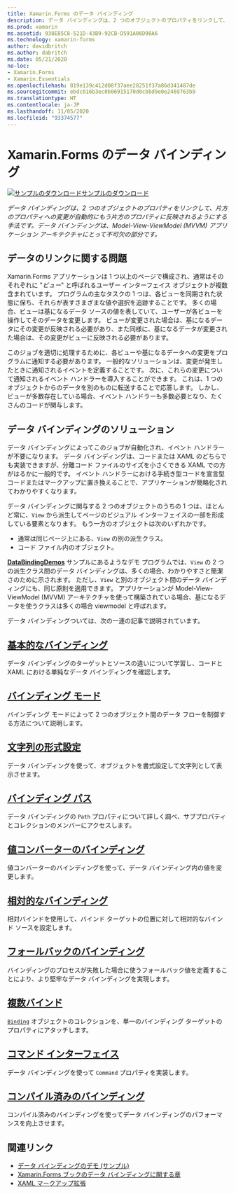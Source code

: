 ```yaml
---
title: Xamarin.Forms のデータ バインディング
description: データ バインディングは、2 つのオブジェクトのプロパティをリンクして、片方のプロパティへの変更が自動的にもう片方のプロパティに反映されるようにする手法です。 データ バインディングは、Model-View-ViewModel (MVVM) アプリケーション アーキテクチャにとって不可欠の部分です。
ms.prod: xamarin
ms.assetid: 938E85C8-521D-43B9-92CB-D591A06D98A6
ms.technology: xamarin-forms
author: davidbritch
ms.author: dabritch
ms.date: 05/21/2020
no-loc:
- Xamarin.Forms
- Xamarin.Essentials
ms.openlocfilehash: 819e139c412d08f37aee28251f37a86d341487de
ms.sourcegitcommit: ebdc016b3ec0b06915170d0cbbd9e0e2469763b9
ms.translationtype: HT
ms.contentlocale: ja-JP
ms.lasthandoff: 11/05/2020
ms.locfileid: "93374577"
---
```

# <a name="xamarinforms-data-binding"></a>Xamarin.Forms のデータ バインディング

[![サンプルのダウンロード](~/media/shared/download.png)サンプルのダウンロード](/samples/xamarin/xamarin-forms-samples/databindingdemos)

_データ バインディングは、2 つのオブジェクトのプロパティをリンクして、片方のプロパティへの変更が自動的にもう片方のプロパティに反映されるようにする手法です。データ バインディングは、Model-View-ViewModel (MVVM) アプリケーション アーキテクチャにとって不可欠の部分です。_

## <a name="the-data-linking-problem"></a>データのリンクに関する問題

Xamarin.Forms アプリケーションは 1 つ以上のページで構成され、通常はそのそれぞれに "*ビュー*" と呼ばれるユーザー インターフェイス オブジェクトが複数含まれています。 プログラムの主なタスクの 1 つは、各ビューを同期された状態に保ち、それらが表すさまざまな値や選択を追跡することです。 多くの場合、ビューは基になるデータ ソースの値を表していて、ユーザーが各ビューを操作してそのデータを変更します。 ビューが変更された場合は、基になるデータにその変更が反映される必要があり、また同様に、基になるデータが変更された場合は、その変更がビューに反映される必要があります。

このジョブを適切に処理するために、各ビューや基になるデータへの変更をプログラムに通知する必要があります。 一般的なソリューションは、変更が発生したときに通知されるイベントを定義することです。 次に、これらの変更について通知されるイベント ハンドラーを導入することができます。 これは、1 つのオブジェクトからのデータを別のものに転送することで応答します。 しかし、ビューが多数存在している場合、イベント ハンドラーも多数必要となり、たくさんのコードが関与します。

## <a name="the-data-binding-solution"></a>データ バインディングのソリューション

データ バインディングによってこのジョブが自動化され、イベント ハンドラーが不要になります。 データ バインディングは、コードまたは XAML のどちらでも実装できますが、分離コード ファイルのサイズを小さくできる XAML での方がはるかに一般的です。 イベント ハンドラーにおける手続き型コードを宣言型コードまたはマークアップに置き換えることで、アプリケーションが簡略化されてわかりやすくなります。

データ バインディングに関与する 2 つのオブジェクトのうちの 1 つは、ほとんど常に、`View` から派生してページのビジュアル インターフェイスの一部を形成している要素となります。 もう一方のオブジェクトは次のいずれかです。

- 通常は同じページ上にある、`View` の別の派生クラス。
- コード ファイル内のオブジェクト。

[**DataBindingDemos**](/samples/xamarin/xamarin-forms-samples/databindingdemos) サンプルにあるようなデモ プログラムでは、`View` の 2 つの派生クラス間のデータ バインディングは、多くの場合、わかりやすさと簡潔さのために示されます。 ただし、`View` と別のオブジェクト間のデータ バインディングにも、同じ原則を適用できます。 アプリケーションが Model-View-ViewModel (MVVM) アーキテクチャを使って構築されている場合、基になるデータを使うクラスは多くの場合 viewmodel と呼ばれます。

データ バインディングついては、次の一連の記事で説明されています。

## <a name="basic-bindings"></a>[基本的なバインディング](basic-bindings.md)

データ バインディングのターゲットとソースの違いについて学習し、コードと XAML における単純なデータ バインディングを確認します。

## <a name="binding-mode"></a>[バインディング モード](binding-mode.md)

バインディング モードによって 2 つのオブジェクト間のデータ フローを制御する方法について説明します。

## <a name="string-formatting"></a>[文字列の形式設定](string-formatting.md)

データ バインディングを使って、オブジェクトを書式設定して文字列として表示させます。

## <a name="binding-path"></a>[バインディング パス](binding-path.md)

データ バインディングの `Path` プロパティについて詳しく調べ、サブプロパティとコレクションのメンバーにアクセスします。

## <a name="binding-value-converters"></a>[値コンバーターのバインディング](converters.md)

値コンバーターのバインディングを使って、データ バインディング内の値を変更します。

## <a name="relative-bindings"></a>[相対的なバインディング](relative-bindings.md)

相対バインドを使用して、バインド ターゲットの位置に対して相対的なバインド ソースを設定します。

## <a name="binding-fallbacks"></a>[フォールバックのバインディング](binding-fallbacks.md)

バインディングのプロセスが失敗した場合に使うフォールバック値を定義することにより、より堅牢なデータ バインディングを実現します。

## <a name="multi-bindings"></a>[複数バインド](multibinding.md)

[`Binding`](xref:Xamarin.Forms.Binding) オブジェクトのコレクションを、単一のバインディング ターゲットのプロパティにアタッチします。

## <a name="the-command-interface"></a>[コマンド インターフェイス](commanding.md)

データ バインディングを使って `Command` プロパティを実装します。

## <a name="compiled-bindings"></a>[コンパイル済みのバインディング](compiled-bindings.md)

コンパイル済みのバインディングを使ってデータ バインディングのパフォーマンスを向上させます。

## <a name="related-links"></a>関連リンク

- [データ バインディングのデモ (サンプル)](/samples/xamarin/xamarin-forms-samples/databindingdemos)
- [Xamarin.Forms ブックのデータ バインディングに関する章](~/xamarin-forms/creating-mobile-apps-xamarin-forms/summaries/chapter16.md)
- [XAML マークアップ拡張](~/xamarin-forms/xaml/markup-extensions/index.md)